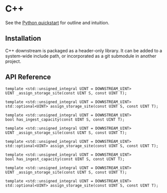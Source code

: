 # C++

See the [Python quickstart](quickstart.md) for outline and intuition.

## Installation

C++ downstream is packaged as a header-only library. It can be added to a system-wide include path, or incorporated as a git submodule in another project.

## API Reference

```
template <std::unsigned_integral UINT = DOWNSTREAM_UINT>
UINT _assign_storage_site(const UINT S, const UINT T);
```

```
template <std::unsigned_integral UINT = DOWNSTREAM_UINT>
std::optional<UINT> assign_storage_site(const UINT S, const UINT T);
```

```
template <std::unsigned_integral UINT = DOWNSTREAM_UINT>
bool has_ingest_capacity(const UINT S, const UINT T);
```

```
template <std::unsigned_integral UINT = DOWNSTREAM_UINT>
UINT _assign_storage_site(const UINT S, const UINT T);
```

```
template <std::unsigned_integral UINT = DOWNSTREAM_UINT>
std::optional<UINT> assign_storage_site(const UINT S, const UINT T);
```

```
template <std::unsigned_integral UINT = DOWNSTREAM_UINT>
bool has_ingest_capacity(const UINT S, const UINT T);
```

```
template <std::unsigned_integral UINT = DOWNSTREAM_UINT>
UINT _assign_storage_site(const UINT S, const UINT T);
```

```
template <std::unsigned_integral UINT = DOWNSTREAM_UINT>
std::optional<UINT> assign_storage_site(const UINT S, const UINT T);
```